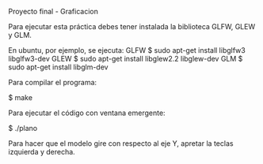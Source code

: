 Proyecto final - Graficacion

Para ejecutar esta práctica debes tener instalada la biblioteca GLFW, GLEW y GLM.

En ubuntu, por ejemplo, se ejecuta:
GLFW
$ sudo apt-get install libglfw3 libglfw3-dev
GLEW
$ sudo apt-get install libglew2.2 libglew-dev
GLM
$ sudo apt-get install libglm-dev

Para compilar el programa:

$ make

Para ejecutar el código con ventana emergente:

$ ./plano

Para hacer que el modelo gire con respecto al eje Y, apretar la teclas izquierda y derecha.
